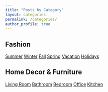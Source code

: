 ```yaml
---
title: "Posts by Category"
layout: categories
permalink: /categories/
author_profile: true
---
```

<div class="categories-grid">

## Fashion

<a class="category-button" href="/categories/fashion-summer">Summer</a>
<a class="category-button" href="/categories/fashion-winter">Winter</a>
<a class="category-button" href="/categories/fashion-fall">Fall</a>
<a class="category-button" href="/categories/fashion-spring">Spring</a>
<a class="category-button" href="/categories/fashion-vacation">Vacation</a>
<a class="category-button" href="/categories/fashion-holidays">Holidays</a>

## Home Decor & Furniture

<a class="category-button" href="/categories/home-living-room">Living Room</a>
<a class="category-button" href="/categories/home-bathroom">Bathroom</a>
<a class="category-button" href="/categories/home-bedroom">Bedroom</a>
<a class="category-button" href="/categories/home-office">Office</a>
<a class="category-button" href="/categories/home-kitchen">Kitchen</a>

</div>
